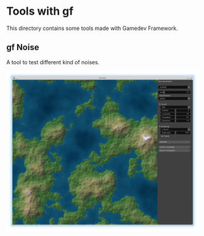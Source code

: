 # Tools with gf

This directory contains some tools made with Gamedev Framework.

## gf Noise

A tool to test different kind of noises.

![gf Noise](gf_noise/gf_noise.png)
